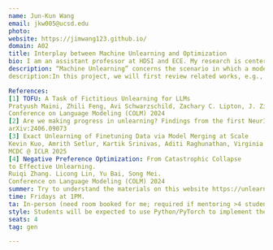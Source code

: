 ```yaml
---
name: Jun-Kun Wang
email: jkw005@ucsd.edu
photo: 
website: https://jimwang123.github.io/
domain: A02
title: Interplay between Machine Unlearning and Optimization
bio: I am an assistant professor at HDSI and ECE. My research is centered around optimization and its connections with statistics and machine learning.
description: “Machine Unlearning” concerns the scenario in which a model trained by an algorithm on a dataset is updated to respond to a request to "delete" certain sample points used in its training. The motivation arises due to the recent success of Large Language Models (LLMs) and other foundation models that are potentially trained on large corpora of data, some of which might contain copyrighted data points. Developing methods to tackle this problem has become an urgent need, partially due to recent regulations such as the EU's *Right to be Forgotten*.
description:In this project, we will first review related works, e.g., [1]-[4]. We will then consider developing our own methods. Students working on this project will be required to implement and conduct comprehensive experiments to test the proposed methods using Python/PyTorch.

References:
[1] TOFU: A Task of Fictitious Unlearning for LLMs
Pratyush Maini, Zhili Feng, Avi Schwarzschild, Zachary C. Lipton, J. Zico Kolter.
Conference on Language Modeling (COLM) 2024
[2] Are we making progress in unlearning? Findings from the first NeurIPS unlearning competition. Triantafillou et al.
arXiv:2406.09073
[3] Exact Unlearning of Finetuning Data via Model Merging at Scale
Kevin Kuo, Amrith Setlur, Kartik Srinivas, Aditi Raghunathan, Virginia Smith.
MCDC @ ICLR 2025
[4] Negative Preference Optimization: From Catastrophic Collapse
to Effective Unlearning.
Ruiqi Zhang. Licong Lin, Yu Bai, Song Mei.
Conference on Language Modeling (COLM) 2024
summer: Try to understand the materials on this website https://unlearning-challenge.github.io/. We will test our algorithms by following the experimental setup and the datasets detailed on this site.  
time: Fridays at 1PM. 
ta: In-person (need room booked for me; required if mentoring >4 students in-person)
style: Students will be expected to use Python/PyTorch to implement their algorithms (and should be able to code).
seats: 4
tag: gen

---
```

